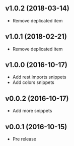 ## v1.0.2 (2018-03-14)

- Remove deplicated item

## v1.0.1 (2018-02-21)

- Remove deplicated item

## v1.0.0 (2016-10-17)

- Add rest imports snippets
- Add colors snippets

## v0.0.2 (2016-10-17)

- Add more snippets

## v0.0.1 (2016-10-15)

- Pre release
